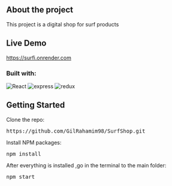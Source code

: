 ## About the project

This project is a digital shop for surf products

## Live Demo
<a>https://surfi.onrender.com</a>

<h3>Built with:</h3>
<img src="https://img.shields.io/badge/react-000000?style=for-the-badge&logo=React&logoColor=Blue" alt="React" data-canonical-src="https://img.shields.io/badge/React-20232A?style=for-the-badge&amp;logo=react&amp;logoColor=61DAFB" style="max-width: 100%;">
<img src="https://img.shields.io/badge/express-000000?style=for-the-badge&logo=Express&logoColor=white" alt="express" style="max-width: 100%;">
<img src="https://img.shields.io/badge/redux-white?style=for-the-badge&logo=redux&logoColor=purple" alt="redux" style="max-width: 100%;">

## Getting Started

Clone the repo:
<pre>https://github.com/GilRahamim98/SurfShop.git</pre>

Install NPM packages:
<pre>npm install</pre>

After everything is installed ,go in the terminal to the main folder:

<pre>npm start</pre>




